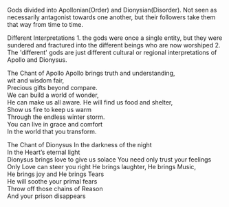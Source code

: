 Gods divided into Apollonian(Order) and Dionysian(Disorder). Not seen as necessarily antagonist towards one another, but their followers take them that way from time to time. 

Different Interpretations 
	1. the gods were once a single entity, but they were sundered and fractured into the different beings who are now worshiped
	2. The 'different' gods are just different cultural or regional interpretations of Apollo and Dionysus.

The Chant of Apollo
	Apollo brings truth and understanding,  
	wit and wisdom fair,  
	Precious gifts beyond compare.  
	We can build a world of wonder,  
	He can make us all aware. 
	He will find us food and shelter,  
	Show us fire to keep us warm  
	Through the endless winter storm.  
	You can live in grace and comfort  
	In the world that you transform.

The Chant of Dionysus
	In the darkness of the night  
	In the Heart’s eternal light  
	Dionysus brings love to give us solace
	You need only trust your feelings  
	Only Love can steer you right
	He brings laughter, He brings Music,  
	He brings joy and He brings Tears  
	He will soothe your primal fears  
	Throw off those chains of Reason  
	And your prison disappears